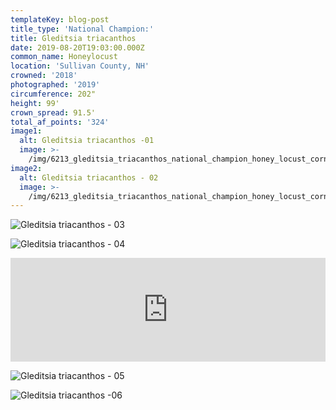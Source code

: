 ```yaml
---
templateKey: blog-post
title_type: 'National Champion:'
title: Gleditsia triacanthos
date: 2019-08-20T19:03:00.000Z
common_name: Honeylocust
location: 'Sullivan County, NH'
crowned: '2018'
photographed: '2019'
circumference: 202"
height: 99'
crown_spread: 91.5'
total_af_points: '324'
image1:
  alt: Gleditsia triacanthos -01
  image: >-
    /img/6213_gleditsia_triacanthos_national_champion_honey_locust_cornish_nh_08-22-2019_american_forests_brian_kelley_base_sunset.jpg
image2:
  alt: Gleditsia triacanthos - 02
  image: >-
    /img/6213_gleditsia_triacanthos_national_champion_honey_locust_cornish_nh_08-22-2019_american_forests_brian_kelley_full_dusk.jpg
---
```

![Gleditsia triacanthos - 03](/img/6213_gleditsia_triacanthos_national_champion_honey_locust_cornish_nh_08-22-2019_american_forests_brian_kelley_base_sunset_2.jpg)

![Gleditsia triacanthos - 04](/img/6213_gleditsia_triacanthos_national_champion_honey_locust_cornish_nh_08-22-2019_american_forests_brian_kelley_front_dusk_2.jpg)

<iframe width="100%" height="166" scrolling="no" frameborder="no" allow="autoplay" src="https://w.soundcloud.com/player/?url=https%3A//api.soundcloud.com/tracks/684314777&color=%23ff5500&auto_play=false&hide_related=false&show_comments=true&show_user=true&show_reposts=false&show_teaser=true"></iframe>

![Gleditsia triacanthos - 05](/img/6213_gleditsia_triacanthos_national_champion_honey_locust_cornish_nh_08-22-2019_american_forests_brian_kelley_leaf.jpg)

![Gleditsia triacanthos -06](/img/6213_gleditsia_triacanthos_national_champion_honey_locust_cornish_nh_08-22-2019_american_forests_brian_kelley_scale.jpg)
